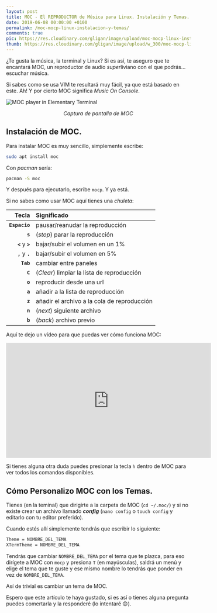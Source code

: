 ```yaml
---
layout: post
title: MOC - El REPRODUCTOR de Música para Linux. Instalación y Temas.
date: 2019-06-08 00:00:00 +0100
permalink: /moc-mocp-linux-instalacion-y-temas/
comments: true
pic: https://res.cloudinary.com/gligan/image/upload/moc-mocp-linux-instalacion-y-temas.jpg
thumb: https://res.cloudinary.com/gligan/image/upload/w_300/moc-mocp-linux-instalacion-y-temas.jpg
---
```


¿Te gusta la música, la terminal y Linux? Si es así, te aseguro que te encantará MOC, un reproductor de audio *super*liviano con el que podrás... escuchar música.

Si sabes como se usa VIM te resultará muy fácil, ya que está basado en este. Ah! Y por cierto MOC significa *Music On Console*.

![MOC player in Elementary Terminal](https://res.cloudinary.com/gligan/image/upload/v1560032749/Screenshot_from_2019-06-08_22-35-38.png)
*<center>Captura de pantalla de MOC</center>*

## Instalación de MOC.

Para instalar MOC es muy sencillo, simplemente escribe:
```bash
sudo apt install moc
```
Con *pacman* sería:
```bash
pacman -S moc
``` 

Y después para ejecutarlo, escribe `mocp`. Y ya está.

Si no sabes como usar MOC aquí tienes una *chuleta*:

|Tecla| Significado |
|-:|:-|
|**`Espacio`** | pausar/reanudar la reproducción |
|**`s`**	|(*stop*) parar la reproducción|
|**`<`** y **`>`**|bajar/subir el volumen en un 1%|
|**`,`** y **`.`**	|bajar/subir el volumen en 5%|
|**`Tab`**| cambiar entre paneles|
|**`C`**|(*Clear*) limpiar la lista de reproducción|
|**`o`**|reproducir desde una url|
|**`a`** | añadir a la lista de reproducción|
|**`z`**|añadir el archivo a la cola de reproducción|
|**`n`** | (*next*) siguiente archivo|
|**`b`**|(*back*) archivo previo|

Aquí te dejo un vídeo para que puedas ver cómo funciona MOC:
<iframe width="560" height="315" src="https://www.youtube-nocookie.com/embed/m8pvj4QQU9w" frameborder="0" allow="accelerometer; autoplay; encrypted-media; gyroscope; picture-in-picture" allowfullscreen></iframe>

Si tienes alguna otra duda puedes presionar la tecla `h` dentro de MOC para ver todos los comandos disponibles.

## Cómo Personalizo MOC con los Temas.

Tienes (en la teminal) que dirigirte a la carpeta de MOC (`cd ~/.moc/`) y si no existe crear un archivo llamado ***config*** (`nano config` o `touch config` y editarlo con tu editor preferido).

Cuando estés allí simplemente tendrás que escribir lo siguiente:
```bash
Theme = NOMBRE_DEL_TEMA
XTermTheme = NOMBRE_DEL_TEMA
```
Tendrás que cambiar `NOMBRE_DEL_TEMA` por el tema que te plazca, para eso dirígete a MOC con `mocp` y presiona `T` (en mayúsculas), saldrá un menú y elige el tema que te guste y ese mismo nombre lo tendrás que ponder en vez  de `NOMBRE_DEL_TEMA`.

Así de trivial es cambiar un tema de MOC.

Espero que este artículo te haya gustado, si es así o tienes alguna pregunta puedes comertarla y la responderé (lo intentaré 😊).
